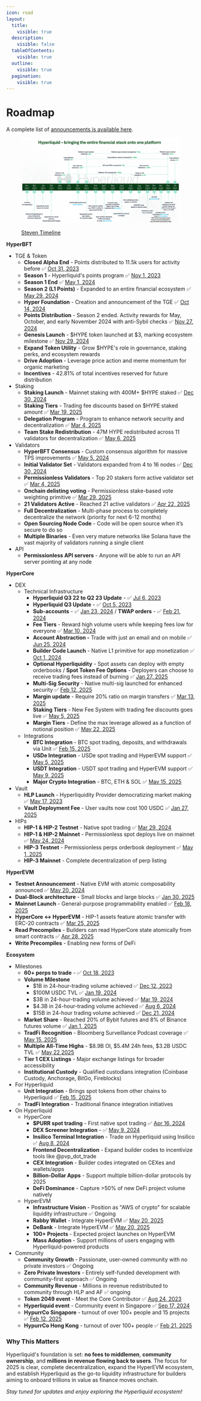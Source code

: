 ```yaml
---
icon: road
layout:
  title:
    visible: true
  description:
    visible: false
  tableOfContents:
    visible: true
  outline:
    visible: true
  pagination:
    visible: true
---
```


# Roadmap

A complete list of [announcements is available here](https://app.hyperliquid.xyz/announcements).

<figure><img src="../../.gitbook/assets/GgYd0fKacAA3uUb-Photoroom.png" alt=""><figcaption><p><a href="https://x.com/stevenyuntcap/status/1875221019356754143">Steven Timeline</a></p></figcaption></figure>

**HyperBFT**

* TGE & Token
  * **Closed Alpha End** - Points distributed to 11.5k users for activity before ✅ [Oct 31, 2023](https://x.com/HyperliquidX/status/1779683269543666042)
  * **Season 1** - Hyperliquid's points program ✅ [Nov 1, 2023](https://x.com/HyperliquidX/status/1719149038858317863)
  * **Season 1 End** ✅ [May 1, 2024](https://x.com/HyperliquidX/status/1785452418173706721)
  * **Season 2 (L1 Points)** - Expanded to an entire financial ecosystem ✅ [May 29, 2024](https://x.com/HyperliquidX/status/1795683649960206488)
  * **Hyper Foundation** - Creation and announcement of the TGE ✅ [Oct 14, 2024](https://x.com/HyperFND/status/1845851735363027270)
  * **Points Distribution** - Season 2 ended. Activity rewards for May, October, and early November 2024 with anti-Sybil checks ✅ [Nov 27, 2024](https://x.com/HyperliquidX/status/1861663872274571595)
  * **Genesis Launch** - $HYPE token launched at $3, marking ecosystem milestone ✅ [Nov 29, 2024](https://x.com/HyperFND/status/1862007773191708760)
  * **Expand Token Utility** - Grow $HYPE's role in governance, staking perks, and ecosystem rewards
  * **Drive Adoption** - Leverage price action and meme momentum for organic marketing
  * **Incentives** - 42.81% of total incentives reserved for future distribution
* Staking
  * **Staking Launch** - Mainnet staking with 400M+ $HYPE staked ✅ [Dec 30, 2024](https://x.com/HyperFND/status/1873664112036901320)
  * **Staking Tiers** - Trading fee discounts based on $HYPE staked amount ✅ [Mar 19, 2025](https://x.com/HyperliquidX/status/1902304642392072660)
  * **Delegation Program** - Program to enhance network security and decentralization ✅ [Mar 4, 2025](https://x.com/HyperFND/status/1896843804734599244)
  * **Team Stake Redistribution** - 47M HYPE redistributed across 11 validators for decentralization ✅ [May 6, 2025](https://x.com/JarryLim0110/status/1919772166666781034)
* Validators
  * **HyperBFT Consensus** - Custom consensus algorithm for massive TPS improvements ✅ [May 5, 2024](https://x.com/chameleon_jeff/status/1787140092735185365)
  * **Initial Validator Set** - Validators expanded from 4 to 16 nodes ✅ [Dec 30, 2024](https://x.com/Hyperliquid_Hub/status/1873670272852869592)
  * **Permissionless Validators** - Top 20 stakers form active validator set ✅ [Mar 4, 2025](https://x.com/HyperFND/status/1896843804734599244)
  * **Onchain delisting voting** - Permissionless stake-based vote weighting primitive ✅ [Mar 29, 2025](https://x.com/HyperliquidX/status/1905665684790784006)
  * **21 Validators Active** - Reached 21 active validators ✅ [Apr 22, 2025](https://x.com/HyperFND/status/1914520069897670826)
  * **Full Decentralization** - Multi-phase process to completely decentralize the network (priority for next 6-12 months)
  * **Open Sourcing Node Code** - Code will be open source when it’s secure to do so
  * **Multiple Binaries** - Even very mature networks like Solana have the vast majority of validators running a single client
* API
  * **Permissionless API servers** - Anyone will be able to run an API server pointing at any node

**HyperCore**

* DEX
  * Technical Infrastructure
    * **Hyperliquid Q3 22 to Q2 23 Update** - ✅ [Jul 6, 2023](https://hyperliquid.medium.com/hyperliquid-q2-update-7c39c726c45b)
    * **Hyperliquid Q3 Update** - ✅ [Oct 5, 2023](https://hyperliquid.medium.com/hyperliquid-q3-update-1fd4702975a9)
    * **Sub-accounts** - ✅ [Jan 23, 2024](https://x.com/HyperliquidX/status/1749590989251989912) / **TWAP orders** - ✅ [Feb 21, 2024](https://x.com/HyperliquidX/status/1760325603402654192)
    * **Fee Tiers** - Reward high volume users while keeping fees low for everyone ✅ [Mar 10, 2024](https://x.com/HyperliquidX/status/1758695511991718358)
    * **Account Abstraction -** Trade with just an email and on mobile ✅ [Jun 25, 2024](https://x.com/HyperliquidX/status/1805546795097112877)
    * **Builder Code Launch** - Native L1 primitive for app monetization ✅ [Oct 1, 2024](https://x.com/chameleon_jeff/status/1841392573199585291)
    * **Optional Hyperliquidity** - Spot assets can deploy with empty orderbooks / **Spot Token Fee Options** - Deployers can choose to receive trading fees instead of burning ✅ [Jan 27, 2025](https://x.com/stevenyuntcap/status/1883546284000469382)
    * **Multi-Sig Security** - Native multi-sig launched for enhanced security ✅ [Feb 12, 2025](https://x.com/HyperliquidX/status/1889704752419848240)
    * **Margin update** - Require 20% ratio on margin transfers ✅ [Mar 13, 2025](https://x.com/HyperliquidX/status/1900199063880171578)
    * **Staking Tiers** - New Fee System with trading fee discounts goes live ✅ [May 5, 2025](https://x.com/HyperliquidX/status/1917107760694759920)
    * **Margin Tiers** - Define the max leverage allowed as a function of notional position ✅ [May 22, 2025](https://discord.com/channels/1029781241702129716/1030197017655394447/1374630391532486798)
  * Integrations
    * **BTC Integration** - BTC spot trading, deposits, and withdrawals via Unit ✅ [Feb 15, 2025](https://x.com/hyperunit/status/1890437173738107107)
    * **USDe Integration** - USDe spot trading and HyperEVM support ✅ [May 5, 2025](https://x.com/ethena_labs/status/1919373849097109991)
    * **USDT Integration** - USDT spot trading and HyperEVM support ✅ [May 9, 2025](https://x.com/USDT0_to/status/1920841189000884565)
    * **Major Crypto Integration** - BTC, ETH & SOL ✅ [May 15, 2025](https://x.com/hyperunit/status/1922801777407295658)
* Vault
  * **HLP Launch** - Hyperliquidity Provider democratizing market making ✅ [May 17, 2023](https://hyperliquid.medium.com/hyperliquidity-provider-hlp-democratizing-market-making-bb114b1dff0f)
  * **Vault Deployment Fee** - User vaults now cost 100 USDC ✅ [Jan 27, 2025](https://x.com/stevenyuntcap/status/1883546284000469382)
* HIPs
  * **HIP-1 & HIP-2 Testnet** - Native spot trading ✅ [Mar 29, 2024](https://x.com/HyperliquidX/status/1773531180815507473)
  * **HIP-1 & HIP-2 Mainnet** - Permissionless spot deploys live on mainnet ✅ [May 24, 2024](https://x.com/HyperliquidX/status/1793967681986806153)
  * **HIP-3 Testnet** - Permissionless perps orderbook deployment ✅ [May 1, 2025](https://x.com/stevenyuntcap/status/1917918390699938254)
  * **HIP-3 Mainnet** - Complete decentralization of perp listing

**HyperEVM**

* **Testnet Announcement** - Native EVM with atomic composability announced ✅ [May 20, 2024](https://x.com/HyperliquidX/status/1792393508101439800)
* **Dual-Block architecture** - Small blocks and large blocks ✅ [Jan 30, 2025](https://discord.com/channels/1029781241702129716/1208476333089497189/1334521323082223678)
* **Mainnet Launch** - General-purpose programmability enabled ✅ [Feb 18, 2025](https://x.com/HyperFND/status/1891730068151599464)
* **HyperCore <-> HyperEVM** - HIP-1 assets feature atomic transfer with ERC-20 contracts ✅ [Mar 25, 2025](https://x.com/HyperliquidX/status/1904441605005979876)
* **Read Precompiles** - Builders can read HyperCore state atomically from smart contracts ✅ [Apr 28, 2025](https://x.com/HyperliquidX/status/1916779597531693355)
* **Write Precompiles** - Enabling new forms of DeFi

**Ecosystem**

* Milestones
  * **60+ perps to trade** - ✅ [Oct 18, 2023](https://x.com/HyperliquidX/status/1714347413085778114)
  * **Volume Milestone**
    * $1B in 24-hour-trading volume achieved ✅ [Dec 12, 2023](https://x.com/HyperliquidX/status/1734596197766095215)
    * $100M USDC TVL ✅ [Jan 19, 2024](https://x.com/HyperliquidX/status/1748129960185966951)
    * $3B in 24-hour-trading volume achieved ✅ [Mar 19, 2024](https://x.com/HyperliquidX/status/1764492137037746245)
    * $4.3B in 24-hour-trading volume achieved ✅ [Aug 6, 2024](https://x.com/HyperliquidX/status/1820744452677455971)
    * $15B in 24-hour trading volume achieved ✅ [Dec 21, 2024](https://x.com/HyperliquidX/status/1870413637392941131)
  * **Market Share** - Reached 20% of Bybit futures and 8% of Binance futures volume ✅ [Jan 1, 2025](https://x.com/chameleon_jeff/status/1879086717900386782)
  * **TradFi Recognition** - Bloomberg Surveillance Podcast coverage ✅ [May 15, 2025](https://x.com/HyperliquidX/status/1922910069869408264)
  * **Multiple All-Time Highs** - $8.9B OI, $5.4M 24h fees, $3.2B USDC TVL ✅ [May 22,2025](https://x.com/HyperliquidX/status/1925417760710152675)
  * **Tier 1 CEX Listings** - Major exchange listings for broader accessibility
  * **Institutional Custody** - Qualified custodians integration (Coinbase Custody, Anchorage, BitGo, Fireblocks)
* For Hyperliquid
  * **Unit Integration** - Brings spot tokens from other chains to Hyperliquid ✅ [Feb 15, 2025](https://x.com/hyperunit/status/1890437173738107107)
  * **TradFi Integration** - Traditional finance integration initiatives
* On Hyperliquid
  * HyperCore
    * **$PURR spot trading** - First native spot trading ✅ [Apr 16, 2024](https://x.com/HyperliquidX/status/1780079468918587507)
    * **DEX Screener Integration** - ✅ [May 9, 2024](https://x.com/HyperliquidX/status/1788410203433508951)
    * **Insilico Terminal Integration** - Trade on Hyperliquid using Insilico ✅ [Aug 8, 2024](https://x.com/HyperliquidX/status/1821558804552818721)
    * **Frontend Decentralization** - Expand builder codes to incentivize tools like @pvp\_dot\_trade
    * **CEX Integration** - Builder codes integrated on CEXes and wallets/apps
    * **Billion-Dollar Apps** - Support multiple billion-dollar protocols by 2025
    * **DeFi Dominance** - Capture >50% of new DeFi project volume natively
  * HyperEVM
    * **Infrastructure Vision** - Position as "AWS of crypto" for scalable liquidity infrastructure ✅ Ongoing
    * **Rabby Wallet** - Integrate HyperEVM ✅ [May 20, 2025](https://x.com/Rabby_io/status/1924815018803028093)
    * **DeBank** - Integrate HyperEVM ✅ [May 20, 2025](https://x.com/DeBankDeFi/status/1924796663409082717)
    * **100+ Projects** - Expected project launches on HyperEVM
    * **Mass Adoption** - Support millions of users engaging with Hyperliquid-powered products
* Community
  * **Community Growth** - Passionate, user-owned community with no private investors ✅ Ongoing
  * **Zero Private Investors** - Entirely self-funded development with community-first approach ✅ Ongoing
  * **Community Revenue** - Millions in revenue redistributed to community through HLP and AF ✅ ongoing
  * **Token 2049 event** - Meet the Core Contributor ✅ [Aug 24, 2023](https://x.com/HyperliquidX/status/1694504427103670615)
  * **Hyperliquid event** - Community event in Singapore ✅ [Sep 17, 2024](https://x.com/HyperliquidX/status/1836351486051356689)
  * **HypurrCo Singapore** - turnout of over 100+ people and 15 projects ✅ [Feb 12, 2025](https://x.com/hypurr_co/status/1889689557752504635)
  * **HypurrCo Hong Kong** - turnout of over 100+ people ✅ [Feb 21, 2025](https://x.com/hypurr_co/status/1892896924770193431)

### **Why This Matters**

Hyperliquid's foundation is set: **no fees to middlemen**, **community ownership**, and **millions in revenue flowing back to users**. The focus for 2025 is clear, complete decentralization, expand the HyperEVM ecosystem, and establish Hyperliquid as the go-to liquidity infrastructure for builders aiming to onboard trillions in value as finance moves onchain.

_Stay tuned for updates and enjoy exploring the Hyperliquid ecosystem!_
